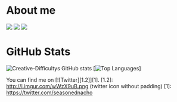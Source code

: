 # About me
![](https://img.shields.io/badge/OS-MacOS-informational?style=flat&logo=apple&logoColor=white&color=2bbc8a)
![](https://img.shields.io/badge/Languages-Java-informational?style=flat&logo=java&logoColor=white&color=2bbc8a)
![](https://img.shields.io/badge/Interests-Java,%20Javascript,%20Python-informational?style=flat&logoColor=white&color=2bbc8a)


<!-- Actual text -->
# GitHub Stats
![Creative-Difficultys GitHub stats](https://github-readme-stats.vercel.app/api?username=Creative-Difficulty&show_icons=true)
[![Top Languages](https://github-readme-stats.vercel.app/api/top-langs/?username=Creative-Difficulty)]


<!-- Icons -->




<!-- Links to your social media accounts -->
You can find me on [![Twitter][1.2]][1].
[1.2]: http://i.imgur.com/wWzX9uB.png (twitter icon without padding)
[1]: https://twitter.com/seasonednacho

<!---
Creative-Difficulty/Creative-Difficulty is a ✨ special ✨ repository because its `README.md` (this file) appears on your GitHub profile.
You can click the Preview link to take a look at your changes.
--->
